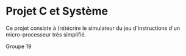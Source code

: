 Projet C et Système
========

Ce projet consiste à (ré)écrire le simulateur du jeu d'instructions d'un micro-processeur très simplifié. 

Groupe 19
